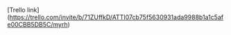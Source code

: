 [Trello link] (https://trello.com/invite/b/71ZUffkD/ATTI07cb75f5630931ada9988b1a1c5afe00CBB5DB5C/myrh)
